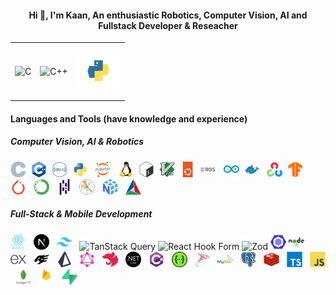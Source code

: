 <h4 align="center">Hi 👋, I'm Kaan, An enthusiastic Robotics, Computer Vision, AI and Fullstack Developer & Reseacher</h4> 




<div align="center">
<table>
<tr>
  <td>
    <p><img src="https://preview.redd.it/c-and-c-icons-v0-nmuax05zxoab1.gif?width=640&crop=smart&auto=webp&s=0de5214adb83bd0eac8ffe3512924e3f2921ff69" alt="C" title="God's Programming Language" width="80" /></p>
  </td>
  <td>
    <p>
    <img src="https://i.redd.it/xxodzo30yoab1.gif" alt="C++" title="God's Upgraded Programming Language" width="100" />
    </p>
  </td>
  <td>
    <p><img src="python.gif" alt="Python" title="A rotating statue of a Turtle  &#128034;" width="70" /></p>
  </td>
</tr>
</table>
</div>

#### Languages and Tools (have knowledge and experience)


##### Computer Vision, AI & Robotics  
  <img src="https://github.com/devicons/devicon/blob/master/icons/c/c-original.svg" title="C" alt="C" width="25" height="25"/>&nbsp;
  <img src="https://github.com/devicons/devicon/blob/master/icons/cplusplus/cplusplus-original.svg" title="C++" alt="C++" width="25" height="25"/>&nbsp;
  <img src="https://github.com/devicons/devicon/blob/master/icons/objectivec/objectivec-plain.svg" title="Objective-C" alt="Objective-C" width="25" height="25"/>&nbsp;
  <img src="https://github.com/devicons/devicon/blob/master/icons/python/python-original.svg" title="Python" alt="Python" width="25" height="25" /> &nbsp;
  <img src="https://github.com/devicons/devicon/blob/master/icons/jupyter/jupyter-original-wordmark.svg" title="Jupyter-Notebook" alt="Jupyter-Notebook" width="25" height="25" /> &nbsp;
  <img src="https://github.com/devicons/devicon/blob/master/icons/linux/linux-original.svg" title="Linux" alt="Linux" width="25" height="25"/>&nbsp;
  <img src="https://github.com/devicons/devicon/blob/master/icons/bash/bash-original.svg" title="Bash" alt="Bash" width="25" height="25"/>&nbsp;
  <img src="https://github.com/devicons/devicon/blob/master/icons/vim/vim-original.svg" title="Vim" alt="Vim" width="25" height="25"/>&nbsp;
  <img src="https://github.com/devicons/devicon/blob/master/icons/ubuntu/ubuntu-original.svg" title="Ubuntu" alt="Ubuntu" width="25" height="25"/>&nbsp;
  <img src="https://github.com/devicons/devicon/blob/master/icons/ros/ros-original-wordmark.svg" title="ROS (Robot Operating System)" alt="ROS (Robot Operating System)" width="25" height="25" /> &nbsp;
  <img src="https://github.com/devicons/devicon/blob/master/icons/arduino/arduino-original.svg" title="Ardunio" alt="Arduino" width="25" height="25"/>&nbsp;
  <img src="https://github.com/devicons/devicon/blob/master/icons/docker/docker-original.svg" title="Docker" alt="Docker" width="25" height="25" /> &nbsp;
  <img src="https://github.com/devicons/devicon/blob/master/icons/opencv/opencv-original.svg" title="OpenCV" alt="OpenCV" width="25" height="25" />&nbsp;
  <img src="https://github.com/devicons/devicon/blob/master/icons/tensorflow/tensorflow-original.svg" title="Tensorflow" alt="Tensorflow" width="25" height="25" /> &nbsp;
  <img src="https://github.com/devicons/devicon/blob/master/icons/pytorch/pytorch-original.svg" title="PyTorch" alt="PyTorch" width="25" height="25" /> &nbsp;
  <img src="https://github.com/devicons/devicon/blob/master/icons/anaconda/anaconda-original.svg" title="AnaConda" alt="AnaConda" width="25" height="25" /> &nbsp;
  <img src="https://github.com/devicons/devicon/blob/master/icons/pandas/pandas-original.svg" title="Pandas" alt="Pandas" width="25" height="25" /> &nbsp;
  <img src="https://github.com/devicons/devicon/blob/master/icons/matplotlib/matplotlib-original.svg" title="Matplot" alt="Matplot" width="25" height="25" /> &nbsp;
  <img src="https://github.com/devicons/devicon/blob/master/icons/numpy/numpy-original.svg" title="NumPy" alt="NumPy" width="25" height="25" /> &nbsp;
  <img src="https://github.com/devicons/devicon/blob/master/icons/cmake/cmake-original.svg" title="CMake" alt="CMake" width="25" height="25"/>&nbsp;


##### Full-Stack & Mobile Development  
  <img src="https://github.com/devicons/devicon/blob/master/icons/react/react-original-wordmark.svg" title="React" alt="React" width="25" height="25" /> &nbsp;
  <img src="https://github.com/devicons/devicon/blob/master/icons/nextjs/nextjs-original.svg" title="NextJS" alt="NextJS" width="25" height="25" /> &nbsp;
  <img src="https://github.com/devicons/devicon/blob/master/icons/tailwindcss/tailwindcss-original.svg" title="TailwindCSS" alt="TailwindCSS" width="25" height="25" /> &nbsp;
  <img src="https://cdn.brandfetch.io/idWcj3JjN7/w/100/h/100/theme/dark/logo.png?c=1dxbfHSJFAPEGdCLU4o5B" title="TanStack Query" alt="TanStack Query" width="25" height="25" />
  <img src="https://avatars.githubusercontent.com/u/53986236?s=200&v=4" title="React Hook Form" alt="React Hook Form" width="25" height="25" />
  <img src="https://zod.dev/logo/logo-glow.png" title="Zod" alt="Zod" width="25" height="25" />
  <img src="https://github.com/devicons/devicon/blob/master/icons/eslint/eslint-original.svg" title="ESLint" alt="" width="25" height="25" />
  <img src="https://github.com/devicons/devicon/blob/master/icons/nodejs/nodejs-original-wordmark.svg" title="NodeJS" alt="" width="25" height="25" /> &nbsp;
  <img src="https://github.com/devicons/devicon/blob/master/icons/express/express-original.svg" title="ExpressJS" alt="ExpressJS" width="25" height="25" /> &nbsp;
  <img src="https://github.com/devicons/devicon/blob/master/icons/fastify/fastify-original.svg" title="Fastify" alt="Fastify" width="25" height="25" /> &nbsp;
  <img src="https://github.com/devicons/devicon/blob/master/icons/prisma/prisma-original.svg" title="Prisma" alt="Prisma" width="25" height="25" /> &nbsp;
  <img src="https://github.com/devicons/devicon/blob/master/icons/graphql/graphql-plain.svg" title="GraphQL" alt="GraphQL" width="25" height="25" /> &nbsp;
  <img src="https://github.com/devicons/devicon/blob/master/icons/nestjs/nestjs-original.svg" title="NestJS" alt="NestJS" width="25" height="25" /> &nbsp;
  <img src="https://github.com/devicons/devicon/blob/master/icons/dotnetcore/dotnetcore-plain.svg" title=".NET Core" alt=".NET Core" width="25" height="25" /> &nbsp;
  <img src="https://github.com/devicons/devicon/blob/master/icons/csharp/csharp-original.svg" title="C#" alt="C#" width="25" height="25" /> &nbsp;
  <img src="https://github.com/devicons/devicon/blob/master/icons/swagger/swagger-original.svg" title="Swagger" alt="Swagger" width="25" height="25" /> &nbsp;
  <img src="https://github.com/devicons/devicon/blob/master/icons/microsoftsqlserver/microsoftsqlserver-original.svg" title="MSSQL" alt="MSSQL" width="25" height="25" /> &nbsp;
  <img src="https://github.com/devicons/devicon/blob/master/icons/mysql/mysql-original-wordmark.svg" title="MySQL" alt="MySQL" width="25" height="25" /> &nbsp;
  <img src="https://github.com/devicons/devicon/blob/master/icons/postgresql/postgresql-original.svg" title="PostgreSQL" alt="PostgreSQL" width="25" height="25" /> &nbsp;
  <img src="https://github.com/devicons/devicon/blob/master/icons/redis/redis-original.svg" title="Redis" alt="Redis" width="25" height="25" /> &nbsp;
  <img src="https://github.com/devicons/devicon/blob/master/icons/typescript/typescript-original.svg" title="TypeScript" alt="TypeScript" width="25" height="25" /> &nbsp;
  <img src="https://github.com/devicons/devicon/blob/master/icons/javascript/javascript-original.svg" title="JavaScript" alt="JavaScript" width="25" height="25" /> &nbsp;
  <img src="https://github.com/devicons/devicon/blob/master/icons/mongodb/mongodb-original-wordmark.svg" title="MongoDB" alt="MongoDB" width="25" height="25" /> &nbsp;
  <img src="https://github.com/devicons/devicon/blob/master/icons/firebase/firebase-original-wordmark.svg" title="Firebase" alt="Firebase" width="25" height="25" /> &nbsp;
  <img src="https://github.com/devicons/devicon/blob/master/icons/supabase/supabase-original.svg" title="Supabase" alt="Supabase" width="25" height="25" /> &nbsp;
